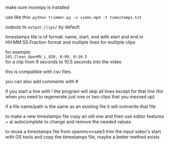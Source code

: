 

make sure moveipy is installed

use like this:
`python trimmer.py -v video.mp4 -t timestamps.txt`

outputs to `output_clips/` by default

timestamps file is of format:
name, start, end
with start and end in HH:MM:SS.Fraction format 
and multiple lines for multiple clips

for example: \
`101_Clean_OpenMV_L_850, 0:09, 0:10.5` \
for a clip from 9 seconds to 10.5 seconds into the video 

this is compatible with csv files.

you can also add comments with #

if you start a line with ! the program will skip all lines except for that line (for when you need to regenerate just one or two clips that you messed up)

if a file name/path is the same as an existing file it will overwrite that file

to make a new timestamps file copy an old one and then use editor features + ai autocomplete to change and remove the needed values

to reuse a timestamps file from openmv<->see3 trim the input video's start with OS tools and copy the timestamps file, maybe a better method exists